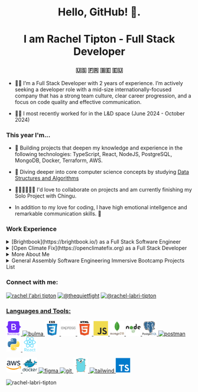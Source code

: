 <h1 align="center">Hello, GitHub! 👋. </h1>
<h1 align="center">I am Rachel Tipton - Full Stack Developer</h1>
<h3 align="center">🇺🇸  🇫🇷 🇧🇪 🇪🇺 </h3>

- 👩‍💻 I’m a Full Stack Developer with 2 years of experience. I’m actively seeking a developer role with a mid-size internationally-focused company that has a strong team culture, clear career progression, and a focus on code quality and effective communication.

-  👩‍💻 I most recently worked for in the L&D space (June 2024 - October 2024)

<h3 align="left">This year I'm...</h3>

- 🌱 Building projects that deepen my knowledge and experience in the following technologies: TypeScript, React, NodeJS, PostgreSQL, MongoDB, Docker, Terraform, AWS.
- 🤿 Diving deeper into core computer science concepts by studying [Data Structures and Algorithms](https://github.com/rachel-labri-tipton/data-structures-and-algorithms)


- 👩🏻‍🎤🧑🏾‍🎤 I'd love to collaborate on projects and am currently finishing my Solo Project with Chingu. 

- In addition to my love for coding, I have high emotional intellgence and remarkable communication skills. 🌝 

<h3 align="left">Work Experience</h3>
<details>
<summary>
[Brightbook](https://brightbook.io/) as a Full Stack Software Engineer 
</summary>
 Brightbook is an L&D platform with a TypeScript/React frontend and a PostgreSQL/Ruby on Rails backend using TDD principles. My work focused on improving the subscription and invoicing processes. 
</details>

<details>
<summary>
[Open Climate Fix](https://openclimatefix.org) as a Full Stack Developer
</summary>
Open Climate Fix is an AI company building Quartz Solar, a renewable energy forecasting solution. My work on the Quartz Solar UI and API brought the work of OCF's ML engineers to users.Here is the [code](https://github.com/openclimatefix/quartz-frontend). Here is the [product page](https://www.quartz.solar/). I also wrote [API Documentation](https://api.quartz.solar/docs) and built an [Analysis Dashboard](https://github.com/openclimatefix/analysis-dashboard) for ML engineers to monitor forecast model performance. 
In addition to getting a first experience in tech, I learned about the energy sector and the role open source code and community has to play in the energy transition and decarbonizing energy systems. 
</details>

<details>
<summary>More About Me</summary>
✨ I am a former University English Professor and Freelance Technical Editor & Translator who retooled as a Software Engineer with General Assembly's Software Engineering Immersive (November 2021 - May 2022). My current work at Open Climate Fix(OCF) has allowed me to grow as a coder in a tech startup environment. In addition to coding skills, I've also learned about the energy sector and the role open source code has to play in the energy transition and decarbonizing energy systems. 🐬  💫  🐳  ✨ 
</details>

<details>
<summary>General Assembly Software Engineering Immersive Bootcamp Projects List</summary>
<ul>
<li>Project 4 The Community Project: : [Frontend Code]() / [Backend Code]()</li>
<li>Project 3 Simply Good Food: [Frontend Code]() / [Backend Code]()</li>
<li>Project 2 Local Space Station (LSS):: [Code]()</li>
<li>Project 1 Tetris 2.022: [Code]()</li>
</ul>
</details>

<h3 align="left">Connect with me:</h3>
<p align="left">
<a href="https://linkedin.com/in/rachel l'abri tipton" target="blank"><img align="center" src="https://raw.githubusercontent.com/rahuldkjain/github-profile-readme-generator/master/src/images/icons/Social/linked-in-alt.svg" alt="rachel l'abri tipton" height="30" width="40" /></a>
<a href="https://instagram.com/@thequietfight" target="blank"><img align="center" src="https://raw.githubusercontent.com/rahuldkjain/github-profile-readme-generator/master/src/images/icons/Social/instagram.svg" alt="@thequietfight" height="30" width="40" /></a>
<a href="https://medium.com/@rachel-labri-tipton" target="blank"><img align="center" src="https://raw.githubusercontent.com/rahuldkjain/github-profile-readme-generator/master/src/images/icons/Social/medium.svg" alt="@rachel-labri-tipton" height="30" width="40" /></a>
<a href="https://thetechgeneralist.substack.com/" target="blank" </a>
</p>

<h3 align="left">Languages and Tools:</h3>
<p align="left"> <a href="https://getbootstrap.com" target="_blank" rel="noreferrer"> <img src="https://raw.githubusercontent.com/devicons/devicon/master/icons/bootstrap/bootstrap-plain-wordmark.svg" alt="bootstrap" width="40" height="40"/> </a> <a href="https://bulma.io/" target="_blank" rel="noreferrer"> <img src="https://raw.githubusercontent.com/gilbarbara/logos/804dc257b59e144eaca5bc6ffd16949752c6f789/logos/bulma.svg" alt="bulma" width="40" height="40"/> </a> <a href="https://www.w3schools.com/css/" target="_blank" rel="noreferrer"> <img src="https://raw.githubusercontent.com/devicons/devicon/master/icons/css3/css3-original-wordmark.svg" alt="css3" width="40" height="40"/> </a> <a href="https://expressjs.com" target="_blank" rel="noreferrer"> <img src="https://raw.githubusercontent.com/devicons/devicon/master/icons/express/express-original-wordmark.svg" alt="express" width="40" height="40"/> <a href="https://www.w3.org/html/" target="_blank" rel="noreferrer"> <img src="https://raw.githubusercontent.com/devicons/devicon/master/icons/html5/html5-original-wordmark.svg" alt="html5" width="40" height="40"/> </a> <a href="https://developer.mozilla.org/en-US/docs/Web/JavaScript" target="_blank" rel="noreferrer"> <img src="https://raw.githubusercontent.com/devicons/devicon/master/icons/javascript/javascript-original.svg" alt="javascript" width="40" height="40"/> </a> <a href="https://www.mongodb.com/" target="_blank" rel="noreferrer"> <img src="https://raw.githubusercontent.com/devicons/devicon/master/icons/mongodb/mongodb-original-wordmark.svg" alt="mongodb" width="40" height="40"/> </a> <a href="https://nodejs.org" target="_blank" rel="noreferrer"> <img src="https://raw.githubusercontent.com/devicons/devicon/master/icons/nodejs/nodejs-original-wordmark.svg" alt="nodejs" width="40" height="40"/> </a> <a href="https://www.postgresql.org" target="_blank" rel="noreferrer"> <img src="https://raw.githubusercontent.com/devicons/devicon/master/icons/postgresql/postgresql-original-wordmark.svg" alt="postgresql" width="40" height="40"/> </a> <a href="https://postman.com" target="_blank" rel="noreferrer"> <img src="https://www.vectorlogo.zone/logos/getpostman/getpostman-icon.svg" alt="postman" width="40" height="40"/> </a> <a href="https://www.python.org" target="_blank" rel="noreferrer"> <img src="https://raw.githubusercontent.com/devicons/devicon/master/icons/python/python-original.svg" alt="python" width="40" height="40"/> </a> <a href="https://reactjs.org/" target="_blank" rel="noreferrer"> <img src="https://raw.githubusercontent.com/devicons/devicon/master/icons/react/react-original-wordmark.svg" alt="react" width="40" height="40"/> </a> <p align="left"> <a href="https://aws.amazon.com" target="_blank" rel="noreferrer"> <img src="https://raw.githubusercontent.com/devicons/devicon/master/icons/amazonwebservices/amazonwebservices-original-wordmark.svg" alt="aws" width="40" height="40"/> </a> <a href="https://www.docker.com/" target="_blank" rel="noreferrer"> <img src="https://raw.githubusercontent.com/devicons/devicon/master/icons/docker/docker-original-wordmark.svg" alt="docker" width="40" height="40"/> </a> <a href="https://www.figma.com/" target="_blank" rel="noreferrer"> <img src="https://www.vectorlogo.zone/logos/figma/figma-icon.svg" alt="figma" width="40" height="40"/> </a> <a href="https://git-scm.com/" target="_blank" rel="noreferrer"> <img src="https://www.vectorlogo.zone/logos/git-scm/git-scm-icon.svg" alt="git" width="40" height="40"/> </a> <a href="https://golang.org" target="_blank" rel="noreferrer"> <img src="https://raw.githubusercontent.com/devicons/devicon/master/icons/go/go-original.svg" alt="go" width="40" height="40"/> </a> <a href="https://tailwindcss.com/" target="_blank" rel="noreferrer"> <img src="https://www.vectorlogo.zone/logos/tailwindcss/tailwindcss-icon.svg" alt="tailwind" width="40" height="40"/> </a> <a href="https://www.typescriptlang.org/" target="_blank" rel="noreferrer"> <img src="https://raw.githubusercontent.com/devicons/devicon/master/icons/typescript/typescript-original.svg" alt="typescript" width="40" height="40"/> </a> </p> </p>

<p><img align="center" src="https://github-readme-stats.vercel.app/api/top-langs?username=rachel-labri-tipton&show_icons=true&locale=en&layout=compact" alt="rachel-labri-tipton" /></p>

